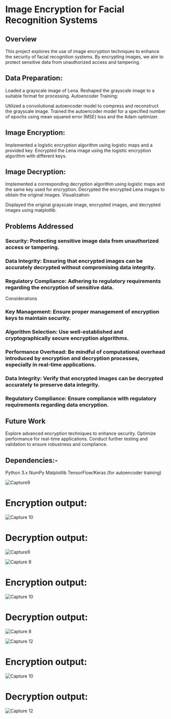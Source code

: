 # Image Encryption for Facial Recognition Systems
## Overview
This project explores the use of image encryption techniques to enhance the security of facial recognition systems. By encrypting images, we aim to protect sensitive data from unauthorized access and tampering.


## Data Preparation:

Loaded a grayscale image of Lena.
Reshaped the grayscale image to a suitable format for processing.
Autoencoder Training:

Utilized a convolutional autoencoder model to compress and reconstruct the grayscale image.
Trained the autoencoder model for a specified number of epochs using mean squared error (MSE) loss and the Adam optimizer.

## Image Encryption:

Implemented a logistic encryption algorithm using logistic maps and a provided key.
Encrypted the Lena image using the logistic encryption algorithm with different keys.

## Image Decryption:

Implemented a corresponding decryption algorithm using logistic maps and the same key used for encryption.
Decrypted the encrypted Lena images to obtain the original images.
Visualization:

Displayed the original grayscale image, encrypted images, and decrypted images using matplotlib.

## Problems Addressed
### Security: Protecting sensitive image data from unauthorized access or tampering.
### Data Integrity: Ensuring that encrypted images can be accurately decrypted without compromising data integrity.
### Regulatory Compliance: Adhering to regulatory requirements regarding the encryption of sensitive data.
Considerations
### Key Management: Ensure proper management of encryption keys to maintain security.
### Algorithm Selection: Use well-established and cryptographically secure encryption algorithms.
### Performance Overhead: Be mindful of computational overhead introduced by encryption and decryption processes, especially in real-time applications.
### Data Integrity: Verify that encrypted images can be decrypted accurately to preserve data integrity.
### Regulatory Compliance: Ensure compliance with regulatory requirements regarding data encryption.


## Future Work
Explore advanced encryption techniques to enhance security.
Optimize performance for real-time applications.
Conduct further testing and validation to ensure robustness and compliance.


## Dependencies:-
Python 3.x
NumPy
Matplotlib
TensorFlow/Keras (for autoencoder training)

![Capture9](https://github.com/Rustyryan-11/Projects/assets/44802832/3e716ed3-fd8e-45ce-94fe-4090177638e4)

# Encryption output:

![Capture 10](https://github.com/Rustyryan-11/Projects/assets/44802832/65d10968-7289-48b8-830f-1ff396f6928d)

# Decryption output:
![Capture9](https://github.com/Rustyryan-11/Projects/assets/44802832/3e716ed3-fd8e-45ce-94fe-4090177638e4)

![Capture  8](https://github.com/Rustyryan-11/Projects/assets/44802832/42c09de0-7d93-40b2-a9f1-66b36846e322)

# Encryption output:
![Capture 10](https://github.com/Rustyryan-11/Projects/assets/44802832/65d10968-7289-48b8-830f-1ff396f6928d)


# Decryption output:
![Capture  8](https://github.com/Rustyryan-11/Projects/assets/44802832/42c09de0-7d93-40b2-a9f1-66b36846e322)


![Capture 12](https://github.com/Rustyryan-11/Projects/assets/44802832/9abdd0c2-8298-4901-b168-0b41690a7680)


# Encryption output:
![Capture 10](https://github.com/Rustyryan-11/Projects/assets/44802832/65d10968-7289-48b8-830f-1ff396f6928d)


# Decryption output:
![Capture 12](https://github.com/Rustyryan-11/Projects/assets/44802832/9abdd0c2-8298-4901-b168-0b41690a7680)

